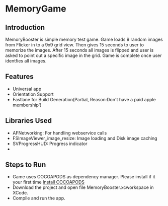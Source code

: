 MemoryGame
=============
Introduction
---------

MemoryBooster is simple memory test game. Game loads 9 random images from Flicker in to a 9x9 grid view. Then gives 15 seconds to user to memorize the images. After 15 seconds all images is flipped and user is asked to point out a specific image in the grid. Game is complete once user identfies all images. 

Features
--------
* Universal app
* Orientation Support
* Fastlane for Build Generation(Partial, Reason:Don't have a paid apple membership')

Libraries Used
-------

* AFNetworking: For handling webservice calls
* FSImageViewer_image_resize: Image loading and Disk image caching
* SVProgressHUD: Progress indicator
* 

Steps to Run 
-------

* Game uses COCOAPODS as dependency manager. Please install if it your first time [Install COCOAPODS](http://cocoapods.org)
* Download the project and open file MemoryBooster.xcworkspace in XCode. 
* Compile and run the app.
